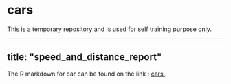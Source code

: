 # cars
This is a temporary repository and is used for self training purpose only.

---
title: "speed_and_distance_report"
---
The R markdown for car can be found on the link : <a href =  https://karishmapr0103.github.io/cars/> cars </a>. 
